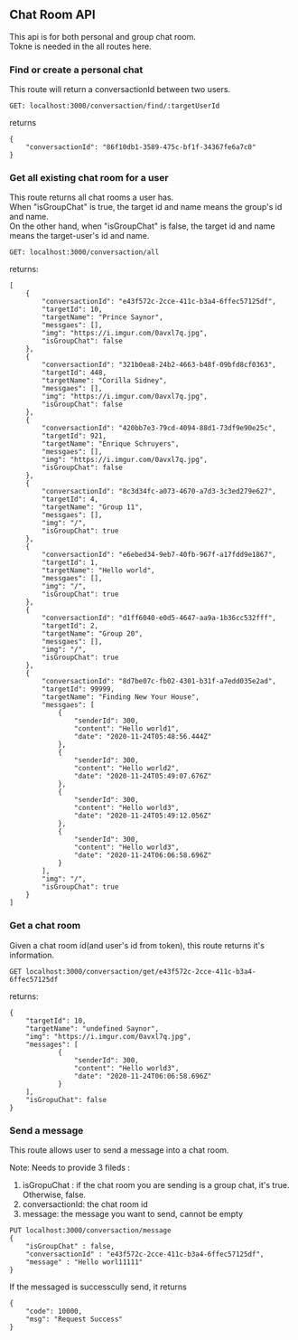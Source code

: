 ## Chat Room API
This api is for both personal and group chat room.   
Tokne is needed in the all routes here.   

### Find or create a personal chat
This route will return a conversactionId between two users.  
```
GET: localhost:3000/conversaction/find/:targetUserId
```
returns
```
{
    "conversactionId": "86f10db1-3589-475c-bf1f-34367fe6a7c0"
}
```


### Get all existing chat room for a user
This route returns all chat rooms a user has.   
When "isGroupChat" is true, the target id and name means the group's id and name.  
On the other hand, when "isGroupChat"  is false, the target id and name means the target-user's id and name.  

```
GET: localhost:3000/conversaction/all
```
returns: 
```
[
    {
        "conversactionId": "e43f572c-2cce-411c-b3a4-6ffec57125df",
        "targetId": 10,
        "targetName": "Prince Saynor",
        "messgaes": [],
        "img": "https://i.imgur.com/0avxl7q.jpg",
        "isGroupChat": false
    },
    {
        "conversactionId": "321b0ea8-24b2-4663-b48f-09bfd8cf0363",
        "targetId": 448,
        "targetName": "Corilla Sidney",
        "messgaes": [],
        "img": "https://i.imgur.com/0avxl7q.jpg",
        "isGroupChat": false
    },
    {
        "conversactionId": "420bb7e3-79cd-4094-88d1-73df9e90e25c",
        "targetId": 921,
        "targetName": "Enrique Schruyers",
        "messgaes": [],
        "img": "https://i.imgur.com/0avxl7q.jpg",
        "isGroupChat": false
    },
    {
        "conversactionId": "8c3d34fc-a073-4670-a7d3-3c3ed279e627",
        "targetId": 4,
        "targetName": "Group 11",
        "messgaes": [],
        "img": "/",
        "isGroupChat": true
    },
    {
        "conversactionId": "e6ebed34-9eb7-40fb-967f-a17fdd9e1867",
        "targetId": 1,
        "targetName": "Hello world",
        "messgaes": [],
        "img": "/",
        "isGroupChat": true
    },
    {
        "conversactionId": "d1ff6040-e0d5-4647-aa9a-1b36cc532fff",
        "targetId": 2,
        "targetName": "Group 20",
        "messgaes": [],
        "img": "/",
        "isGroupChat": true
    },
    {
        "conversactionId": "8d7be07c-fb02-4301-b31f-a7edd035e2ad",
        "targetId": 99999,
        "targetName": "Finding New Your House",
        "messgaes": [
            {
                "senderId": 300,
                "content": "Hello world1",
                "date": "2020-11-24T05:48:56.444Z"
            },
            {
                "senderId": 300,
                "content": "Hello world2",
                "date": "2020-11-24T05:49:07.676Z"
            },
            {
                "senderId": 300,
                "content": "Hello world3",
                "date": "2020-11-24T05:49:12.056Z"
            },
            {
                "senderId": 300,
                "content": "Hello world3",
                "date": "2020-11-24T06:06:58.696Z"
            }
        ],
        "img": "/",
        "isGroupChat": true
    }
]
```

### Get a chat room 
Given a chat room id(and user's id from token), this route returns it's information. 
```
GET localhost:3000/conversaction/get/e43f572c-2cce-411c-b3a4-6ffec57125df
```
returns: 
```
{
    "targetId": 10,
    "targetName": "undefined Saynor",
    "img": "https://i.imgur.com/0avxl7q.jpg",
    "messages": [
            {
                "senderId": 300,
                "content": "Hello world3",
                "date": "2020-11-24T06:06:58.696Z"
            }
    ],
    "isGropuChat": false
}
```

### Send a message
This route allows user to send a message into a chat room.   

Note: Needs to provide 3 fileds : 
1. isGropuChat : if the chat room you are sending is a group chat, it's true. Otherwise, false.   
2. conversactionId: the chat room id
3. message: the message you want to send, cannot be empty
```
PUT localhost:3000/conversaction/message
{
    "isGroupChat" : false,
    "conversactionId" : "e43f572c-2cce-411c-b3a4-6ffec57125df",
    "message" : "Hello worl11111"
}
```
If the messaged is successcully send, it returns 
```
{
    "code": 10000,
    "msg": "Request Success"
}
```

